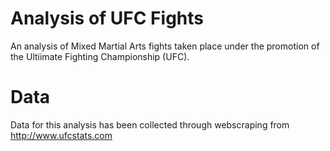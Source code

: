 # Analysis of UFC Fights
An analysis of Mixed Martial Arts fights taken place under the promotion of the Ultiimate Fighting Championship (UFC).

# Data
Data for this analysis has been collected through webscraping from http://www.ufcstats.com 

